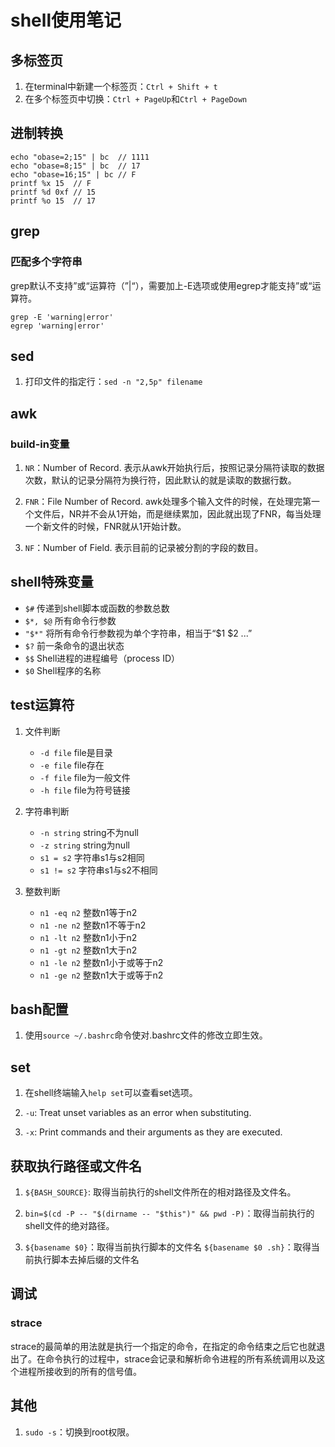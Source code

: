# shell使用笔记

## 多标签页

1. 在terminal中新建一个标签页：`Ctrl + Shift + t`
2. 在多个标签页中切换：`Ctrl + PageUp`和`Ctrl + PageDown`

## 进制转换
```
echo "obase=2;15" | bc  // 1111
echo "obase=8;15" | bc  // 17
echo "obase=16;15" | bc // F
printf %x 15  // F
printf %d 0xf // 15
printf %o 15  // 17
```

## grep

### 匹配多个字符串
grep默认不支持”或“运算符（”|“），需要加上-E选项或使用egrep才能支持”或“运算符。
```
grep -E 'warning|error'
egrep 'warning|error'
```

## sed

1. 打印文件的指定行：`sed -n "2,5p" filename`

## awk

### build-in变量
1. `NR`：Number of Record. 表示从awk开始执行后，按照记录分隔符读取的数据次数，默认的记录分隔符为换行符，因此默认的就是读取的数据行数。

2. `FNR`：File Number of Record. awk处理多个输入文件的时候，在处理完第一个文件后，NR并不会从1开始，而是继续累加，因此就出现了FNR，每当处理一个新文件的时候，FNR就从1开始计数。

3. `NF`：Number of Field. 表示目前的记录被分割的字段的数目。

## shell特殊变量

* `$#` 传递到shell脚本或函数的参数总数
* `$*, $@` 所有命令行参数
* `"$*"` 将所有命令行参数视为单个字符串，相当于“$1 $2 ...”
* `$?` 前一条命令的退出状态
* `$$` Shell进程的进程编号（process ID）
* `$0` Shell程序的名称

## test运算符

1. 文件判断
    * `-d file` file是目录
    * `-e file` file存在
    * `-f file` file为一般文件
    * `-h file` file为符号链接

2. 字符串判断
    * `-n string` string不为null
    * `-z string` string为null
    * `s1 = s2` 字符串s1与s2相同
    * `s1 != s2` 字符串s1与s2不相同

3. 整数判断
    * `n1 -eq n2` 整数n1等于n2
    * `n1 -ne n2` 整数n1不等于n2
    * `n1 -lt n2` 整数n1小于n2
    * `n1 -gt n2` 整数n1大于n2
    * `n1 -le n2` 整数n1小于或等于n2
    * `n1 -ge n2` 整数n1大于或等于n2

## bash配置
1. 使用`source ~/.bashrc`命令使对\.bashrc文件的修改立即生效。

## set
1. 在shell终端输入`help set`可以查看set选项。

2. `-u`: Treat unset variables as an error when substituting.

3. `-x`: Print commands and their arguments as they are executed.

## 获取执行路径或文件名

1. `${BASH_SOURCE}`: 取得当前执行的shell文件所在的相对路径及文件名。

2. `bin=$(cd -P -- "$(dirname -- "$this")" && pwd -P)`：取得当前执行的shell文件的绝对路径。

3. `${basename $0}`：取得当前执行脚本的文件名
   `${basename $0 .sh}`：取得当前执行脚本去掉后缀的文件名

## 调试

### strace
strace的最简单的用法就是执行一个指定的命令，在指定的命令结束之后它也就退出了。在命令执行的过程中，strace会记录和解析命令进程的所有系统调用以及这个进程所接收到的所有的信号值。

## 其他

1. `sudo -s`：切换到root权限。
